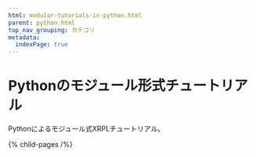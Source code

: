 ```yaml
---
html: modular-tutorials-in-python.html
parent: python.html
top_nav_grouping: カテゴリ
metadata:
  indexPage: true
---
```

# Pythonのモジュール形式チュートリアル

Pythonによるモジュール式XRPLチュートリアル。

{% child-pages /%}
